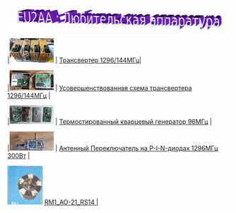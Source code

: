 ![Любительская аппаратура](photo/E_AmRig.jpg)

|[![ ](photo/01296.jpg)](https://eu2aa.com/1296_144.html) | [Трансвертер 1296/144МГц](https://eu2aa.com/1296_144.html)|

|[![ ](photo/012961.jpg)](https://eu2aa.com/pdfs/1296_v2.pdf) | [Усовершенствованная схема трансвертера 1296/144МГц](https://eu2aa.com/pdfs/1296_v2.pdf) |

|[![ ](photo/0TXCO.jpg)](https://eu2aa.com/TXCO_96.html) | [Термостированный кварцевый генератор 96МГц](https://eu2aa.com/TXCO_96.html) |

|[![ ](photo/0AP.jpg)](https://eu2aa.com/AP.html) | [Антенный Переключатель на P-I-N-диодах 1296МГц 300Вт](https://eu2aa.com/AP.html) |

[![RM1_AO-21_RS14](photo/28.jpg)](http://eu2aa.qrz.ru/rm1.html) [ RM1_AO-21_RS14 ](http://eu2aa.qrz.ru/rm1.html) |
